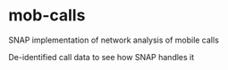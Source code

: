 # mob-calls
SNAP implementation of network analysis of mobile calls

De-identified call data to see how SNAP handles it
